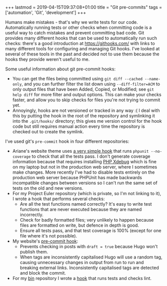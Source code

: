 +++
lastmod = 2019-04-15T09:37:08+01:00
title = "Git pre-commits"
tags = ['automation', 'Git', 'development']
+++

Humans make mistakes - that's why we write tests for our code. Automatically
running tests or other checks when committing code is a useful way to catch
mistakes and prevent committing bad code. Git provides many different hooks that
can be used to automatically run such checks: there's a good introduction at
<https://githooks.com/> with links to many different tools for configuring and
managing Git hooks. I've looked at several of these tools in the past and
decided not to use them because the hooks they provide weren't useful to me.

Some useful information about git pre-commit hooks:

- You can get the files being committed using `git diff --cached --name-only`,
  and you can further filter the list down using `--diff-filter=ACM` to only
  output files that have been Added, Copied, or Modified; see `git help diff`
  for more filter and output options. This can make your checks faster, and
  allow you to skip checks for files you're not trying to commit yet.
- Annoyingly, hooks are not versioned or tracked in any way :( I deal with this
  by putting the hook in the root of the repository and symlinking it into the
  `.git/hooks/` directory; this gives me version control for the hook code but
  still requires manual action every time the repository is checked out to
  create the symlink.

I've used git's `pre-commit` hook in four different repositories:

- Ariane's website theme uses [a very simple
  hook](https://github.com/tobinjt/ariane-theme/blob/master/git-pre-commit-hook)
  that runs `phpunit --no-coverage` to check that all the tests pass. I don't
  generate coverage information because that requires installing [PHP
  Xdebug](https://xdebug.org/) which is fine on my laptop but not in the
  production web server, where I sometimes make changes. More recently I've had
  to disable tests entirely on the production web server because PHPUnit has
  made backwards incompatible changes between versions so I can't run the same
  set of tests on the old and new versions.
- For my Project Euler repository (which is private, so I'm not linking to it),
  I wrote a hook that performs several checks:
  - Are all the test functions named correctly? It's easy to write test
    functions that are never executed because they are named incorrectly.
  - Check for badly formatted files; very unlikely to happen because files are
    formatted on write, but defence in depth is good.
  - Ensure all tests pass, and that test coverage is 100% (except for one file
    where it's not possible).
- My website's [pre-commit
  hook](https://github.com/tobinjt/johntobin.ie/blob/master/git-pre-commit-hook):
  - Prevents checking in posts with `draft = true` because Hugo won't publish
    them.
  - When tags are inconsistently capitalised Hugo will use a random tag, causing
    unnecessary changes in output from run to run and breaking external links.
    Inconsistently capitalised tags are detected and block the commit.
- For my [bin](https://github.com/tobinjt/bin) repository I wrote a
  [hook](https://github.com/tobinjt/bin/blob/master/bin-git-precommit-hook) that
  runs tests and checks lint.
